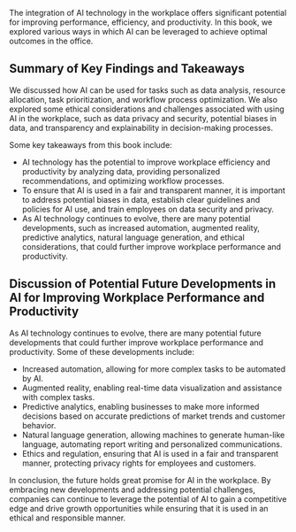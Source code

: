 
The integration of AI technology in the workplace offers significant potential for improving performance, efficiency, and productivity. In this book, we explored various ways in which AI can be leveraged to achieve optimal outcomes in the office.

Summary of Key Findings and Takeaways
-------------------------------------

We discussed how AI can be used for tasks such as data analysis, resource allocation, task prioritization, and workflow process optimization. We also explored some ethical considerations and challenges associated with using AI in the workplace, such as data privacy and security, potential biases in data, and transparency and explainability in decision-making processes.

Some key takeaways from this book include:

* AI technology has the potential to improve workplace efficiency and productivity by analyzing data, providing personalized recommendations, and optimizing workflow processes.
* To ensure that AI is used in a fair and transparent manner, it is important to address potential biases in data, establish clear guidelines and policies for AI use, and train employees on data security and privacy.
* As AI technology continues to evolve, there are many potential developments, such as increased automation, augmented reality, predictive analytics, natural language generation, and ethical considerations, that could further improve workplace performance and productivity.

Discussion of Potential Future Developments in AI for Improving Workplace Performance and Productivity
------------------------------------------------------------------------------------------------------

As AI technology continues to evolve, there are many potential future developments that could further improve workplace performance and productivity. Some of these developments include:

* Increased automation, allowing for more complex tasks to be automated by AI.
* Augmented reality, enabling real-time data visualization and assistance with complex tasks.
* Predictive analytics, enabling businesses to make more informed decisions based on accurate predictions of market trends and customer behavior.
* Natural language generation, allowing machines to generate human-like language, automating report writing and personalized communications.
* Ethics and regulation, ensuring that AI is used in a fair and transparent manner, protecting privacy rights for employees and customers.

In conclusion, the future holds great promise for AI in the workplace. By embracing new developments and addressing potential challenges, companies can continue to leverage the potential of AI to gain a competitive edge and drive growth opportunities while ensuring that it is used in an ethical and responsible manner.